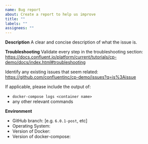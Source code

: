 ```yaml
---
name: Bug report
about: Create a report to help us improve
title: ""
labels: ""
assignees: ""
---
```


**Description**
A clear and concise description of what the issue is.

**Troubleshooting**
Validate every step in the troubleshooting section: https://docs.confluent.io/platform/current/tutorials/cp-demo/docs/index.html#troubleshooting

Identify any existing issues that seem related: https://github.com/confluentinc/cp-demo/issues?q=is%3Aissue

If applicable, please include the output of:

- `docker-compose logs <container name>`
- any other relevant commands

**Environment**

- GitHub branch: [e.g. `6.0.1-post`, etc]
- Operating System:
- Version of Docker:
- Version of docker-compose:
